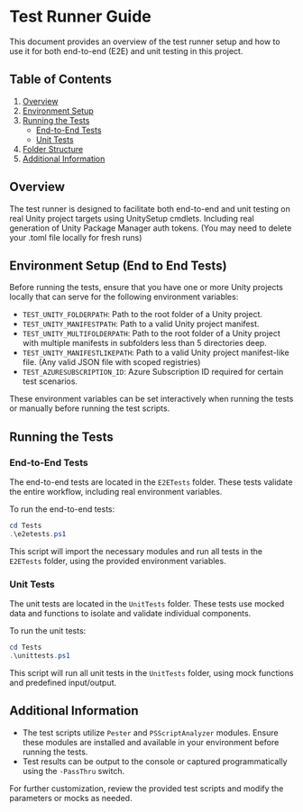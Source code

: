 # Test Runner Guide

This document provides an overview of the test runner setup and how to use it for both end-to-end (E2E) and unit testing in this project.

## Table of Contents

1. [Overview](#overview)
2. [Environment Setup](#environment-setup)
3. [Running the Tests](#running-the-tests)
   - [End-to-End Tests](#end-to-end-tests)
   - [Unit Tests](#unit-tests)
4. [Folder Structure](#folder-structure)
5. [Additional Information](#additional-information)

## Overview

The test runner is designed to facilitate both end-to-end and unit testing on real Unity project targets using UnitySetup cmdlets. Including real generation of Unity Package Manager auth tokens. (You may need to delete your .toml file locally for fresh runs)

## Environment Setup (End to End Tests)

Before running the tests, ensure that you have one or more Unity projects locally that can serve for the following environment variables:

- `TEST_UNITY_FOLDERPATH`: Path to the root folder of a Unity project.
- `TEST_UNITY_MANIFESTPATH`: Path to a valid Unity project manifest.
- `TEST_UNITY_MULTIFOLDERPATH`: Path to the root folder of a Unity project with multiple manifests in subfolders less than 5 directories deep.
- `TEST_UNITY_MANIFESTLIKEPATH`: Path to a valid Unity project manifest-like file. (Any valid JSON file with scoped registries)
- `TEST_AZURESUBSCRIPTION_ID`: Azure Subscription ID required for certain test scenarios.

These environment variables can be set interactively when running the tests or manually before running the test scripts.

## Running the Tests

### End-to-End Tests

The end-to-end tests are located in the `E2ETests` folder. These tests validate the entire workflow, including real environment variables.

To run the end-to-end tests:

```powershell
cd Tests
.\e2etests.ps1
```

This script will import the necessary modules and run all tests in the `E2ETests` folder, using the provided environment variables.

### Unit Tests

The unit tests are located in the `UnitTests` folder. These tests use mocked data and functions to isolate and validate individual components.

To run the unit tests:

```powershell
cd Tests
.\unittests.ps1
```

This script will run all unit tests in the `UnitTests` folder, using mock functions and predefined input/output.

## Additional Information

- The test scripts utilize `Pester` and `PSScriptAnalyzer` modules. Ensure these modules are installed and available in your environment before running the tests.
- Test results can be output to the console or captured programmatically using the `-PassThru` switch.

For further customization, review the provided test scripts and modify the parameters or mocks as needed.
